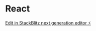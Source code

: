 # React

[Edit in StackBlitz next generation editor ⚡️](https://stackblitz.com/~/github.com/Yogesh072004/React)